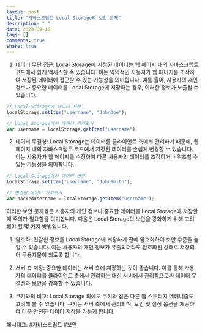```yaml
---
layout: post
title: "자바스크립트 Local Storage의 보안 문제"
description: " "
date: 2023-09-15
tags: []
comments: true
share: true
---
```


1. 데이터 무단 접근: Local Storage에 저장된 데이터는 웹 페이지 내의 자바스크립트 코드에서 쉽게 액세스할 수 있습니다. 이는 악의적인 사용자가 웹 페이지를 조작하여 저장된 데이터에 접근할 수 있는 가능성을 의미합니다. 예를 들어, 사용자의 개인 정보나 중요한 데이터를 Local Storage에 저장하는 경우, 이러한 정보가 노출될 수 있습니다.

```javascript
// Local Storage에 데이터 저장
localStorage.setItem("username", "JohnDoe");

// Local Storage에서 데이터 가져오기
var username = localStorage.getItem("username");
```

2. 데이터 무결성: Local Storage는 데이터를 클라이언트 측에서 관리하기 때문에, 웹 페이지 내의 자바스크립트 코드에서 저장된 데이터를 손쉽게 변경할 수 있습니다. 이는 사용자가 웹 페이지를 수정하여 다른 사용자의 데이터를 조작하거나 위조할 수 있는 가능성을 의미합니다.

```javascript
// Local Storage에서 데이터 변경
localStorage.setItem("username", "JohnSmith");

// 변경된 데이터 가져오기
var hackedUsername = localStorage.getItem("username");
```

이러한 보안 문제들은 사용자의 개인 정보나 중요한 데이터를 Local Storage에 저장할 때 주의가 필요함을 의미합니다. 다음은 Local Storage의 보안을 강화하기 위해 고려해야 할 몇 가지 방법입니다.

1. 암호화: 민감한 정보를 Local Storage에 저장하기 전에 암호화하여 보안 수준을 높일 수 있습니다. 이는 사용자의 개인 정보가 유출되더라도 암호화된 상태로 저장되어 무용지물이 되도록 합니다.

2. 서버 측 저장: 중요한 데이터는 서버 측에 저장하는 것이 좋습니다. 이를 통해 사용자의 데이터를 클라이언트 측에서 관리하는 대신 서버에서 관리함으로써 데이터 무결성과 보안을 강화할 수 있습니다.

3. 쿠키와의 비교: Local Storage 외에도 쿠키와 같은 다른 웹 스토리지 메커니즘도 고려해 볼 수 있습니다. 쿠키는 서버 측에서 관리되며, 보안 및 설정 옵션을 제공하여 더욱 안전한 데이터 저장을 가능케 합니다.

헤시태그: #자바스크립트 #보안